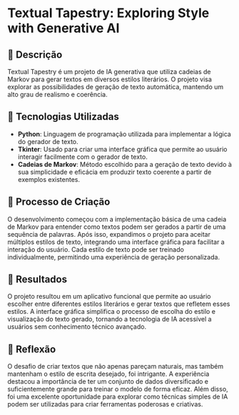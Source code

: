 # Textual Tapestry: Exploring Style with Generative AI

## 📒 Descrição
Textual Tapestry é um projeto de IA generativa que utiliza cadeias de Markov para gerar textos em diversos estilos literários. O projeto visa explorar as possibilidades de geração de texto automática, mantendo um alto grau de realismo e coerência.

## 🤖 Tecnologias Utilizadas
- **Python**: Linguagem de programação utilizada para implementar a lógica do gerador de texto.
- **Tkinter**: Usado para criar uma interface gráfica que permite ao usuário interagir facilmente com o gerador de texto.
- **Cadeias de Markov**: Método escolhido para a geração de texto devido à sua simplicidade e eficácia em produzir texto coerente a partir de exemplos existentes.

## 🧐 Processo de Criação
O desenvolvimento começou com a implementação básica de uma cadeia de Markov para entender como textos podem ser gerados a partir de uma sequência de palavras. Após isso, expandimos o projeto para aceitar múltiplos estilos de texto, integrando uma interface gráfica para facilitar a interação do usuário. Cada estilo de texto pode ser treinado individualmente, permitindo uma experiência de geração personalizada.

## 🚀 Resultados
O projeto resultou em um aplicativo funcional que permite ao usuário escolher entre diferentes estilos literários e gerar textos que refletem esses estilos. A interface gráfica simplifica o processo de escolha do estilo e visualização do texto gerado, tornando a tecnologia de IA acessível a usuários sem conhecimento técnico avançado.

## 💭 Reflexão
O desafio de criar textos que não apenas pareçam naturais, mas também mantenham o estilo de escrita desejado, foi intrigante. A experiência destacou a importância de ter um conjunto de dados diversificado e suficientemente grande para treinar o modelo de forma eficaz. Além disso, foi uma excelente oportunidade para explorar como técnicas simples de IA podem ser utilizadas para criar ferramentas poderosas e criativas.